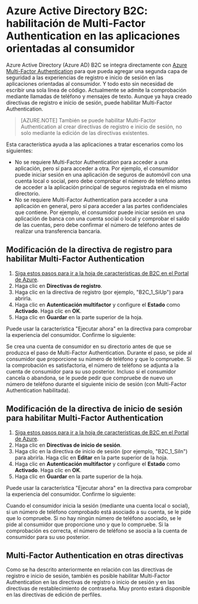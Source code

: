 <properties
	pageTitle="Azure Active Directory B2C: Multi-Factor Authentication | Microsoft Azure"
	description="Habilitación de Multi-Factor Authentication en las aplicaciones orientadas al consumidor protegidas por Azure Active Directory B2C"
	services="active-directory-b2c"
	documentationCenter=""
	authors="swkrish"
	manager="msmbaldwin"
	editor="bryanla"/>

<tags
	ms.service="active-directory-b2c"
	ms.workload="identity"
	ms.tgt_pltfrm="na"
	ms.devlang="na"
	ms.topic="article"
	ms.date="07/24/2016"
	ms.author="swkrish"/>

# Azure Active Directory B2C: habilitación de Multi-Factor Authentication en las aplicaciones orientadas al consumidor

Azure Active Directory (Azure AD) B2C se integra directamente con [Azure Multi-Factor Authentication](../multi-factor-authentication/multi-factor-authentication.md) para que pueda agregar una segunda capa de seguridad a las experiencias de registro e inicio de sesión en las aplicaciones orientadas al consumidor. Y todo esto sin necesidad de escribir una sola línea de código. Actualmente se admite la comprobación mediante llamadas de teléfono y mensajes de texto. Aunque ya haya creado directivas de registro e inicio de sesión, puede habilitar Multi-Factor Authentication.

> [AZURE.NOTE]
También se puede habilitar Multi-Factor Authentication al crear directivas de registro e inicio de sesión, no solo mediante la edición de las directivas existentes.

Esta característica ayuda a las aplicaciones a tratar escenarios como los siguientes:

- No se requiere Multi-Factor Authentication para acceder a una aplicación, pero sí para acceder a otra. Por ejemplo, el consumidor puede iniciar sesión en una aplicación de seguros de automóvil con una cuenta local o social, pero debe comprobar el número de teléfono antes de acceder a la aplicación principal de seguros registrada en el mismo directorio.
- No se requiere Multi-Factor Authentication para acceder a una aplicación en general, pero sí para acceder a las partes confidenciales que contiene. Por ejemplo, el consumidor puede iniciar sesión en una aplicación de banca con una cuenta social o local y comprobar el saldo de las cuentas, pero debe confirmar el número de teléfono antes de realizar una transferencia bancaria.

## Modificación de la directiva de registro para habilitar Multi-Factor Authentication

1. [Siga estos pasos para ir a la hoja de características de B2C en el Portal de Azure](active-directory-b2c-app-registration.md#navigate-to-the-b2c-features-blade).
2. Haga clic en **Directivas de registro**.
3. Haga clic en la directiva de registro (por ejemplo, "B2C\_1\_SiUp") para abrirla.
4. Haga clic en **Autenticación multifactor** y configure el **Estado** como **Activado**. Haga clic en **OK**.
5. Haga clic en **Guardar** en la parte superior de la hoja.

Puede usar la característica "Ejecutar ahora" en la directiva para comprobar la experiencia del consumidor. Confirme lo siguiente:

Se crea una cuenta de consumidor en su directorio antes de que se produzca el paso de Multi-Factor Authentication. Durante el paso, se pide al consumidor que proporcione su número de teléfono y que lo compruebe. Si la comprobación es satisfactoria, el número de teléfono se adjunta a la cuenta de consumidor para su uso posterior. Incluso si el consumidor cancela o abandona, se le puede pedir que compruebe de nuevo un número de teléfono durante el siguiente inicio de sesión (con Multi-Factor Authentication habilitada).

## Modificación de la directiva de inicio de sesión para habilitar Multi-Factor Authentication

1. [Siga estos pasos para ir a la hoja de características de B2C en el Portal de Azure](active-directory-b2c-app-registration.md#navigate-to-the-b2c-features-blade).
2. Haga clic en **Directivas de inicio de sesión**.
3. Haga clic en la directiva de inicio de sesión (por ejemplo, "B2C\_1\_SiIn") para abrirla. Haga clic en **Editar** en la parte superior de la hoja.
4. Haga clic en **Autenticación multifactor** y configure el **Estado** como **Activado**. Haga clic en **OK**.
5. Haga clic en **Guardar** en la parte superior de la hoja.

Puede usar la característica "Ejecutar ahora" en la directiva para comprobar la experiencia del consumidor. Confirme lo siguiente:

Cuando el consumidor inicia la sesión (mediante una cuenta local o social), si un número de teléfono comprobado está asociado a su cuenta, se le pide que lo compruebe. Si no hay ningún número de teléfono asociado, se le pide al consumidor que proporcione uno y que lo compruebe. Si la comprobación es correcta, el número de teléfono se asocia a la cuenta de consumidor para su uso posterior.

## Multi-Factor Authentication en otras directivas

Como se ha descrito anteriormente en relación con las directivas de registro e inicio de sesión, también es posible habilitar Multi-Factor Authentication en las directivas de registro o inicio de sesión y en las directivas de restablecimiento de contraseña. Muy pronto estará disponible en las directivas de edición de perfiles.

<!---HONumber=AcomDC_0727_2016-->